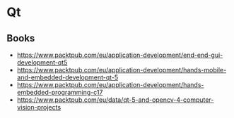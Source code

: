 # Qt

## Books

* https://www.packtpub.com/eu/application-development/end-end-gui-development-qt5
* https://www.packtpub.com/eu/application-development/hands-mobile-and-embedded-development-qt-5
* https://www.packtpub.com/eu/application-development/hands-embedded-programming-c17
* https://www.packtpub.com/eu/data/qt-5-and-opencv-4-computer-vision-projects
